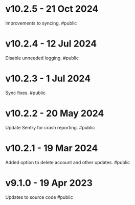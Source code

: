 # v10.2.5 - 21 Oct 2024
Improvements to syncing.
#public

# v10.2.4 - 12 Jul 2024
Disable unneeded logging.
#public

# v10.2.3 - 1 Jul 2024
Sync fixes.
#public

# v10.2.2 - 20 May 2024
Update Sentry for crash reporting.
#public

# v10.2.1 - 19 Mar 2024
Added option to delete account and other updates.
#public

# v9.1.0 - 19 Apr 2023
Updates to source code
#public